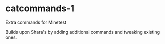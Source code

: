 # catcommands-1
Extra commands for Minetest

Builds upon Shara's by adding additional commands and tweaking existing ones.
